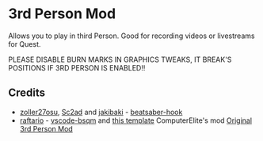# 3rd Person Mod

Allows you to play in third Person.
Good for recording videos or livestreams for Quest.

PLEASE DISABLE BURN MARKS IN GRAPHICS TWEAKS, IT BREAK'S POSITIONS IF 3RD PERSON IS ENABLED!!

## Credits

* [zoller27osu](https://github.com/zoller27osu), [Sc2ad](https://github.com/Sc2ad) and [jakibaki](https://github.com/jakibaki) - [beatsaber-hook](https://github.com/sc2ad/beatsaber-hook)
* [raftario](https://github.com/raftario) - [vscode-bsqm](https://github.com/raftario/vscode-bsqm) and [this template](https://github.com/raftario/bmbf-mod-template) ComputerElite's mod [Original 3rd Person Mod](https://github.com/ComputerElite)
